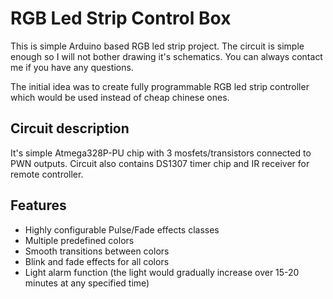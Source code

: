 RGB Led Strip Control Box
=========================

This is simple Arduino based RGB led strip project. The circuit is simple
enough so I will not bother drawing it's schematics. You can always contact me
if you have any questions. 

The initial idea was to create fully programmable RGB led strip controller
which would be used instead of cheap chinese ones. 

Circuit description
-------------------

It's simple Atmega328P-PU chip with 3 mosfets/transistors connected to PWN outputs. 
Circuit also contains DS1307 timer chip and IR receiver for remote controller.

Features
--------
* Highly configurable Pulse/Fade effects classes
* Multiple predefined colors
* Smooth transitions between colors
* Blink and fade effects for all colors
* Light alarm function (the light would gradually increase over 15-20 minutes at any specified time)
